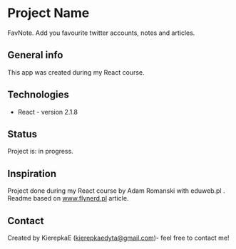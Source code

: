 
# Project Name
 FavNote. 
 Add you favourite twitter accounts, notes and articles.


## General info
This app was created during my React course. 


## Technologies
* React - version 2.1.8




## Status
Project is: in progress.

## Inspiration
 Project done during my React course by Adam Romanski with eduweb.pl .
 Readme based on www.flynerd.pl article.

## Contact
Created by KierepkaE (kierepkaedyta@gmail.com)- feel free to contact me!
